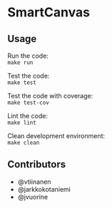 # SmartCanvas

## Usage

Run the code:  
`make run`

Test the code:  
`make test`

Test the code with coverage:  
`make test-cov`

Lint the code:  
`make lint`

Clean development environment:  
`make clean`

## Contributors
- @vtiinanen
- @jarkkokotaniemi
- @jvuorine